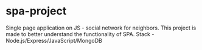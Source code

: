 # spa-project
Single page application on JS - social network for neighbors.
This project is made to better understand the functionality of SPA. Stack - Node.js/Express/JavaScript/MongoDB
